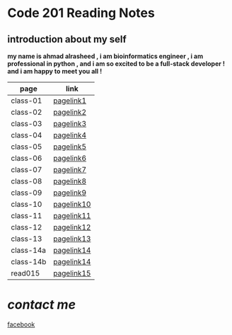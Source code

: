 # Code 201 Reading Notes

## introduction about my self
 **my name is ahmad alrasheed , i am bioinformatics engineer , i am professional in python , and i am so excited to be a full-stack developer ! and i am happy to meet you all !**

| page        | link                      |
| ----------- | -----------               |
| class-01    | [pagelink1](class-01.md)  |
| class-02    | [pagelink2](class-02.md)  |
| class-03    | [pagelink3](class-03.md)  |
| class-04    | [pagelink4](class-04.md)  |
| class-05    | [pagelink5](class-05.md)  |
| class-06    | [pagelink6](class-06.md)  |
| class-07    | [pagelink7](class-07.md)  |
| class-08    | [pagelink8](class-08.md)  |
| class-09    | [pagelink9](class-09.md)  |
| class-10    | [pagelink10](class-10.md) |
| class-11    | [pagelink11](class-11.md) |
| class-12    | [pagelink12](class-12.md) |
| class-13    | [pagelink13](class-13.md) |
| class-14a   | [pagelink14](class-14a.md)|
| class-14b   | [pagelink14](class-14b.md)|
| read015     | [pagelink15]()            |


# ***contact me***



[facebook](https://www.facebook.com)

